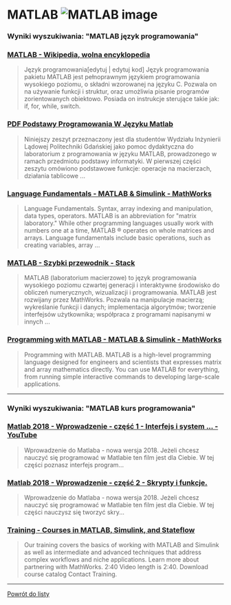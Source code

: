# MATLAB ![MATLAB image](https://www.tiobe.com/wp-content/themes/tiobe/tiobe-index/images/MATLAB.png)
 
### Wyniki wyszukiwania: "MATLAB język programowania" 
 
### [MATLAB - Wikipedia, wolna encyklopedia](https://pl.wikipedia.org/wiki/MATLAB) 
 
 > Język programowania[edytuj | edytuj kod] Język programowania pakietu MATLAB jest pełnoprawnym językiem programowania wysokiego poziomu, o składni wzorowanej na języku C. Pozwala on na używanie funkcji i struktur, oraz umożliwia pisanie programów zorientowanych obiektowo. Posiada on instrukcje sterujące takie jak: if, for, while, switch.
 
 
 
 
### [PDF Podstawy Programowania W Języku Matlab](http://ftj.agh.edu.pl/~stegowski/rozne/m_skrypcik.pdf) 
 
 > Niniejszy zeszyt przeznaczony jest dla studentów Wydziału Inżynierii Lądowej Politechniki Gdańskiej jako pomoc dydaktyczna do laboratorium z programowania w języku MATLAB, prowadzonego w ramach przedmiotu podstawy informatyki. W pierwszej części zeszytu omówiono podstawowe funkcje: operacje na macierzach, działania tablicowe ...
 
 
 
 
### [Language Fundamentals - MATLAB & Simulink - MathWorks](https://www.mathworks.com/help/matlab/language-fundamentals.html) 
 
 > Language Fundamentals. Syntax, array indexing and manipulation, data types, operators. MATLAB is an abbreviation for "matrix laboratory." While other programming languages usually work with numbers one at a time, MATLAB ® operates on whole matrices and arrays. Language fundamentals include basic operations, such as creating variables, array ...
 
 
 
 
### [MATLAB - Szybki przewodnik - Stack](https://isolution.pro/pl/t/matlab/matlab-quick-guide/matlab-szybki-przewodnik) 
 
 > MATLAB (laboratorium macierzowe) to język programowania wysokiego poziomu czwartej generacji i interaktywne środowisko do obliczeń numerycznych, wizualizacji i programowania. MATLAB jest rozwijany przez MathWorks. Pozwala na manipulacje macierzą; wykreślanie funkcji i danych; implementacja algorytmów; tworzenie interfejsów użytkownika; współpraca z programami napisanymi w innych ...
 
 
 
 
### [Programming with MATLAB - MATLAB & Simulink - MathWorks](https://www.mathworks.com/products/matlab/programming-with-matlab.html) 
 
 > Programming with MATLAB. MATLAB is a high-level programming language designed for engineers and scientists that expresses matrix and array mathematics directly. You can use MATLAB for everything, from running simple interactive commands to developing large-scale applications.
 
 
 
 

 
---
 
### Wyniki wyszukiwania: "MATLAB kurs programowania" 
 
### [Matlab 2018 - Wprowadzenie - część 1 - Interfejs i system ... - YouTube](https://www.youtube.com/watch?v=3EsJA4e_UXk) 
 
 > Wprowadzenie do Matlaba - nowa wersja 2018. Jeżeli chcesz nauczyć się programować w Matlabie ten film jest dla Ciebie. W tej części poznasz interfejs program...
 
 
 
 
### [Matlab 2018 - Wprowadzenie - część 2 - Skrypty i funkcje.](https://www.youtube.com/watch?v=6PK2ZBuDqkA) 
 
 > Wprowadzenie do Matlaba - nowa wersja 2018. Jeżeli chcesz nauczyć się programować w Matlabie ten film jest dla Ciebie. W tej części nauczysz się tworzyć skry...
 
 
 
 
### [Training - Courses in MATLAB, Simulink, and Stateflow](https://www.mathworks.com/learn/training.html) 
 
 > Our training covers the basics of working with MATLAB and Simulink as well as intermediate and advanced techniques that address complex workflows and niche applications. Learn more about partnering with MathWorks. 2:40 Video length is 2:40. Download course catalog Contact Training.
 
 
 
 

 
---
 
 [Powrót do listy](../top20.md)